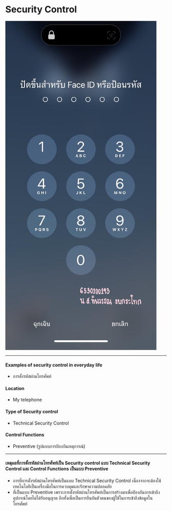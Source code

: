 # Security Control
![Image](image/ex.jpg)

---

#### Examples of security control in everyday life
* การตั้งรหัสผ่านโทรศัพท์

#### Location
* My telephone
  
#### Type of Security control
* Technical Security Control
  
#### Control Functions
* Preventive (รูปแบบการป้องกันเหตุการณ์)

---

#### เหตุผลที่การตั้งรหัสผ่านโทรศัพท์เป็น Security control แบบ Technical Security Control และ Control Functions เป็นแบบ Preventive
* การที่การตั้งรหัสผ่านโทรศัพท์เป็นแบบ Technical Security Control เนื่องจากจะต้องใช้เทคโนโลยีเป็นเครื่องมือในการควบคุมและรักษาความปลอดภัย
* ที่เป็นแบบ Preventive เพราะการตั้งรหัสผ่านโทรศัพท์เป็นการสร้างมาเพื่อป้องกันการเข้าถึงอุปกรณ์โดยไม่ได้รับอนุญาต อีกทั้งเพื่อเป็นการยืนยันตัวตนของผู้ใช้ในการเข้าถึงข้อมูลในโทรศัพท์
